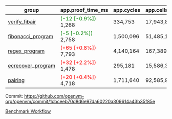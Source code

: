 | group | app.proof_time_ms | app.cycles | app.cells_used | leaf.proof_time_ms | leaf.cycles | leaf.cells_used |
| -- | -- | -- | -- | -- | -- | -- |
| [verify_fibair](https://github.com/openvm-org/openvm/blob/benchmark-results/benchmarks-pr/1438/verify_fibair-1cbceeb70d8d6e97da60220a309614a43b35f85e.md) |<span style='color: green'>(-12 [-0.9%])</span> 1,268 |  334,753 |  17,943,801 |- | - | - |
| [fibonacci_program](https://github.com/openvm-org/openvm/blob/benchmark-results/benchmarks-pr/1438/fibonacci-1cbceeb70d8d6e97da60220a309614a43b35f85e.md) |<span style='color: green'>(-5 [-0.2%])</span> 2,758 |  1,500,096 |  51,485,167 |- | - | - |
| [regex_program](https://github.com/openvm-org/openvm/blob/benchmark-results/benchmarks-pr/1438/regex-1cbceeb70d8d6e97da60220a309614a43b35f85e.md) |<span style='color: red'>(+65 [+0.8%])</span> 7,793 |  4,140,164 |  167,389,450 |- | - | - |
| [ecrecover_program](https://github.com/openvm-org/openvm/blob/benchmark-results/benchmarks-pr/1438/ecrecover-1cbceeb70d8d6e97da60220a309614a43b35f85e.md) |<span style='color: red'>(+32 [+2.2%])</span> 1,478 |  295,181 |  15,586,346 |- | - | - |
| [pairing](https://github.com/openvm-org/openvm/blob/benchmark-results/benchmarks-pr/1438/pairing-1cbceeb70d8d6e97da60220a309614a43b35f85e.md) |<span style='color: red'>(+20 [+0.4%])</span> 4,718 |  1,711,640 |  92,585,975 |- | - | - |


Commit: https://github.com/openvm-org/openvm/commit/1cbceeb70d8d6e97da60220a309614a43b35f85e

[Benchmark Workflow](https://github.com/openvm-org/openvm/actions/runs/13824908862)
